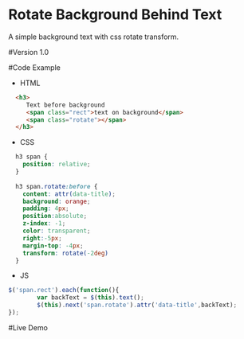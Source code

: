 # Rotate Background Behind Text
A simple background text with css rotate transform.

#Version 
1.0

#Code Example
- HTML

```html
  <h3>
     Text before background 
     <span class="rect">text on background</span>
     <span class="rotate"></span>
  </h3>
```
- CSS

```css
  h3 span {
    position: relative;
  }
  
  h3 span.rotate:before {
    content: attr(data-title);
    background: orange;
    padding: 4px;
    position:absolute;
    z-index: -1;
    color: transparent;
    right:-5px;
    margin-top: -4px;
    transform: rotate(-2deg)
  }
```
- JS

```js
$('span.rect').each(function(){
		var backText = $(this).text();
		$(this).next('span.rotate').attr('data-title',backText);
});
```
#Live Demo

[Background Demo]:(https://jsfiddle.net/mikecastillo85/7vabunqs/5/)
